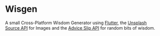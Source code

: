 # Wisgen

A small Cross-Platform Wisdom Generator using [Flutter](https://flutter.dev/), the [Unsplash Source API](https://source.unsplash.com/) for Images and the [Advice Slip API](https://api.adviceslip.com) for random bits of wisdom.

